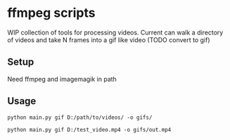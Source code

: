 # ffmpeg scripts
WIP collection of tools for processing videos. Current can walk a directory of videos and take N frames into a gif like video (TODO convert to gif)

## Setup
Need ffmpeg and imagemagik in path

## Usage

`python main.py gif D:/path/to/videos/ -o gifs/`

`python main.py gif D:/test_video.mp4 -o gifs/out.mp4`
